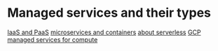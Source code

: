 # Managed services and their types

[IaaS and PaaS](./2025-07-25_IaaS-and-PaaS.md)
[microservices and containers](./2025-07-25_microservices-and-containers.md)
[about serverless](./2025-08-11_about-serverless.md)
[GCP managed services for compute](./2025-07-25_GCP-Managed-services-for-compute.md)

